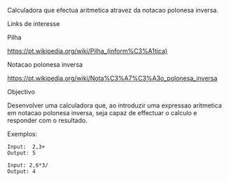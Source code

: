 Calculadora que efectua aritmetica atravez da notacao polonesa inversa.

Links de interesse

Pilha

https://pt.wikipedia.org/wiki/Pilha_(inform%C3%A1tica)

Notacao polonesa inversa

https://pt.wikipedia.org/wiki/Nota%C3%A7%C3%A3o_polonesa_inversa

Objectivo

Desenvolver uma calculadora que, ao introduzir uma expressao aritmetica em notacao polonesa inversa, seja capaz de effectuar o calculo e responder com o resultado.

Exemplos:

```
Input:  2,3+
Output: 5
```

```
Input: 2,6*3/
Output: 4
```
